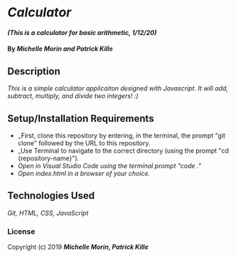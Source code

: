 
# _Calculator_

#### _(This is a calculator for basic arithmetic, 1/12/20)_

#### By _**Michelle Morin and Patrick Kille**_

## Description

_This is a simple calculator applicaiton designed with Javascript. It will add, subtract, multiply, and divide two integers! :)_

## Setup/Installation Requirements

* _First, clone this repository by entering, in the terminal, the prompt "git clone" followed by the URL to this repository.
* _Use Terminal to navigate to the correct directory (using the prompt "cd {repository-name}").
* _Open in Visual Studio Code using the terminal prompt "code ."_
* _Open index.html in a browser of your choice._

## Technologies Used

_Git, HTML, CSS, JavaScript_

### License

Copyright (c) 2019 **_Michelle Morin, Patrick Kille_**